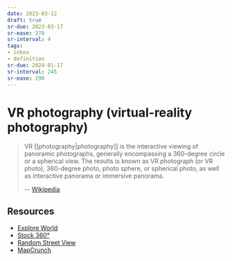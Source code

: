 ```yaml
---
date: 2023-03-12
draft: true
sr-due: 2023-03-17
sr-ease: 270
sr-interval: 4
tags:
- inbox
- definition
sr-due: 2024-01-17
sr-interval: 245
sr-ease: 290
---
```


# VR photography (virtual-reality photography)

> VR [[photography|photography]] is the interactive viewing of
> panoramic photographs, generally encompassing a 360-degree circle or a
> spherical view. The results is known as VR photograph (or VR photo),
> 360-degree photo, photo sphere, or spherical photo, as well as interactive
> panorama or immersive panorama.
>
> -- [Wikipedia](https://en.wikipedia.org/wiki/VR_photography)

## Resources

- [Explore World](https://www.explordle.com/map/wor)
- [Stock 360°](https://www.360cities.net/)
- [Random Street View](https://randomstreetview.com/)
- [MapCrunch](http://www.mapcrunch.com/)